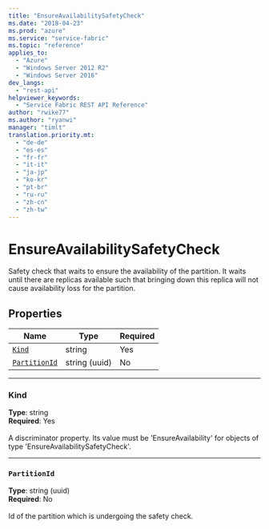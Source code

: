 ```yaml
---
title: "EnsureAvailabilitySafetyCheck"
ms.date: "2018-04-23"
ms.prod: "azure"
ms.service: "service-fabric"
ms.topic: "reference"
applies_to: 
  - "Azure"
  - "Windows Server 2012 R2"
  - "Windows Server 2016"
dev_langs: 
  - "rest-api"
helpviewer_keywords: 
  - "Service Fabric REST API Reference"
author: "rwike77"
ms.author: "ryanwi"
manager: "timlt"
translation.priority.mt: 
  - "de-de"
  - "es-es"
  - "fr-fr"
  - "it-it"
  - "ja-jp"
  - "ko-kr"
  - "pt-br"
  - "ru-ru"
  - "zh-cn"
  - "zh-tw"
---
```

# EnsureAvailabilitySafetyCheck

Safety check that waits to ensure the availability of the partition. It waits until there are replicas available such that bringing down this replica will not cause availability loss for the partition.

## Properties
| Name | Type | Required |
| --- | --- | --- |
| [`Kind`](#kind) | string | Yes |
| [`PartitionId`](#partitionid) | string (uuid) | No |

____
### Kind
__Type__: string <br/>
__Required__: Yes <br/>
<br/>
A discriminator property. Its value must be 'EnsureAvailability' for objects of type 'EnsureAvailabilitySafetyCheck'.

____
### `PartitionId`
__Type__: string (uuid) <br/>
__Required__: No<br/>
<br/>
Id of the partition which is undergoing the safety check.
